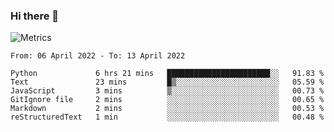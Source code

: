 ### Hi there 👋

![Metrics](https://github.com/radoapx/radoapx/blob/main/github-metrics.svg)

<!--START_SECTION:waka-->

```text
From: 06 April 2022 - To: 13 April 2022

Python             6 hrs 21 mins   ███████████████████████░░   91.83 %
Text               23 mins         █▒░░░░░░░░░░░░░░░░░░░░░░░   05.59 %
JavaScript         3 mins          ▒░░░░░░░░░░░░░░░░░░░░░░░░   00.73 %
GitIgnore file     2 mins          ░░░░░░░░░░░░░░░░░░░░░░░░░   00.65 %
Markdown           2 mins          ░░░░░░░░░░░░░░░░░░░░░░░░░   00.53 %
reStructuredText   1 min           ░░░░░░░░░░░░░░░░░░░░░░░░░   00.48 %
```

<!--END_SECTION:waka-->

<!--
**radoapx/radoapx** is a ✨ _special_ ✨ repository because its `README.md` (this file) appears on your GitHub profile.

Here are some ideas to get you started:

- 🔭 I’m currently working on ...
- 🌱 I’m currently learning ...
- 👯 I’m looking to collaborate on ...
- 🤔 I’m looking for help with ...
- 💬 Ask me about ...
- 📫 How to reach me: ...
- 😄 Pronouns: ...
- ⚡ Fun fact: ...
-->
